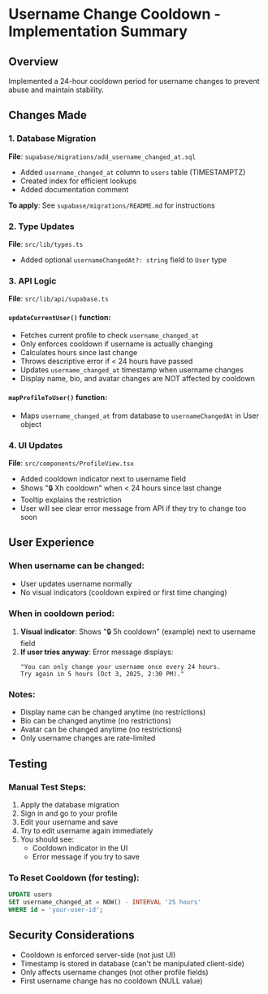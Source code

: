 # Username Change Cooldown - Implementation Summary

## Overview
Implemented a 24-hour cooldown period for username changes to prevent abuse and maintain stability.

## Changes Made

### 1. Database Migration
**File**: `supabase/migrations/add_username_changed_at.sql`
- Added `username_changed_at` column to `users` table (TIMESTAMPTZ)
- Created index for efficient lookups
- Added documentation comment

**To apply**: See `supabase/migrations/README.md` for instructions

### 2. Type Updates
**File**: `src/lib/types.ts`
- Added optional `usernameChangedAt?: string` field to `User` type

### 3. API Logic
**File**: `src/lib/api/supabase.ts`

#### `updateCurrentUser()` function:
- Fetches current profile to check `username_changed_at`
- Only enforces cooldown if username is actually changing
- Calculates hours since last change
- Throws descriptive error if < 24 hours have passed
- Updates `username_changed_at` timestamp when username changes
- Display name, bio, and avatar changes are NOT affected by cooldown

#### `mapProfileToUser()` function:
- Maps `username_changed_at` from database to `usernameChangedAt` in User object

### 4. UI Updates
**File**: `src/components/ProfileView.tsx`
- Added cooldown indicator next to username field
- Shows "🔒 Xh cooldown" when < 24 hours since last change
- Tooltip explains the restriction
- User will see clear error message from API if they try to change too soon

## User Experience

### When username can be changed:
- User updates username normally
- No visual indicators (cooldown expired or first time changing)

### When in cooldown period:
1. **Visual indicator**: Shows "🔒 5h cooldown" (example) next to username field
2. **If user tries anyway**: Error message displays:
   ```
   "You can only change your username once every 24 hours. 
   Try again in 5 hours (Oct 3, 2025, 2:30 PM)."
   ```

### Notes:
- Display name can be changed anytime (no restrictions)
- Bio can be changed anytime (no restrictions)
- Avatar can be changed anytime (no restrictions)
- Only username changes are rate-limited

## Testing

### Manual Test Steps:
1. Apply the database migration
2. Sign in and go to your profile
3. Edit your username and save
4. Try to edit username again immediately
5. You should see:
   - Cooldown indicator in the UI
   - Error message if you try to save

### To Reset Cooldown (for testing):
```sql
UPDATE users 
SET username_changed_at = NOW() - INTERVAL '25 hours' 
WHERE id = 'your-user-id';
```

## Security Considerations
- Cooldown is enforced server-side (not just UI)
- Timestamp is stored in database (can't be manipulated client-side)
- Only affects username changes (not other profile fields)
- First username change has no cooldown (NULL value)

